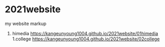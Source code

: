 # 2021website
my website markup
1. himedia https://kangeunyoung1004.github.io/2021website/01himedia
1.college https://kangeunyoung1004.github.io/2021website/02college

